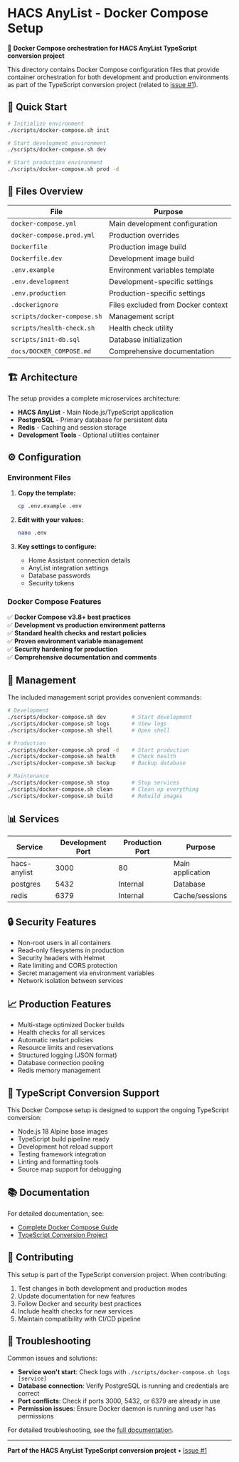 # HACS AnyList - Docker Compose Setup

🐳 **Docker Compose orchestration for HACS AnyList TypeScript conversion project**

This directory contains Docker Compose configuration files that provide container orchestration for both development and production environments as part of the TypeScript conversion project (related to [issue #1](../../issues/1)).

## 🚀 Quick Start

```bash
# Initialize environment
./scripts/docker-compose.sh init

# Start development environment
./scripts/docker-compose.sh dev

# Start production environment
./scripts/docker-compose.sh prod -d
```

## 📁 Files Overview

| File | Purpose |
|------|---------|
| `docker-compose.yml` | Main development configuration |
| `docker-compose.prod.yml` | Production overrides |
| `Dockerfile` | Production image build |
| `Dockerfile.dev` | Development image build |
| `.env.example` | Environment variables template |
| `.env.development` | Development-specific settings |
| `.env.production` | Production-specific settings |
| `.dockerignore` | Files excluded from Docker context |
| `scripts/docker-compose.sh` | Management script |
| `scripts/health-check.sh` | Health check utility |
| `scripts/init-db.sql` | Database initialization |
| `docs/DOCKER_COMPOSE.md` | Comprehensive documentation |

## 🏗 Architecture

The setup provides a complete microservices architecture:

- **HACS AnyList** - Main Node.js/TypeScript application
- **PostgreSQL** - Primary database for persistent data
- **Redis** - Caching and session storage
- **Development Tools** - Optional utilities container

## ⚙️ Configuration

### Environment Files

1. **Copy the template:**
   ```bash
   cp .env.example .env
   ```

2. **Edit with your values:**
   ```bash
   nano .env
   ```

3. **Key settings to configure:**
   - Home Assistant connection details
   - AnyList integration settings
   - Database passwords
   - Security tokens

### Docker Compose Features

✅ **Docker Compose v3.8+ best practices**  
✅ **Development vs production environment patterns**  
✅ **Standard health checks and restart policies**  
✅ **Proven environment variable management**  
✅ **Security hardening for production**  
✅ **Comprehensive documentation and comments**  

## 🔧 Management

The included management script provides convenient commands:

```bash
# Development
./scripts/docker-compose.sh dev        # Start development
./scripts/docker-compose.sh logs       # View logs
./scripts/docker-compose.sh shell      # Open shell

# Production  
./scripts/docker-compose.sh prod -d    # Start production
./scripts/docker-compose.sh health     # Check health
./scripts/docker-compose.sh backup     # Backup database

# Maintenance
./scripts/docker-compose.sh stop       # Stop services
./scripts/docker-compose.sh clean      # Clean up everything
./scripts/docker-compose.sh build      # Rebuild images
```

## 📊 Services

| Service | Development Port | Production Port | Purpose |
|---------|------------------|-----------------|---------|
| hacs-anylist | 3000 | 80 | Main application |
| postgres | 5432 | Internal | Database |
| redis | 6379 | Internal | Cache/sessions |

## 🔒 Security Features

- Non-root users in all containers
- Read-only filesystems in production
- Security headers with Helmet
- Rate limiting and CORS protection
- Secret management via environment variables
- Network isolation between services

## 📈 Production Features

- Multi-stage optimized Docker builds
- Health checks for all services
- Automatic restart policies
- Resource limits and reservations
- Structured logging (JSON format)
- Database connection pooling
- Redis memory management

## 🔄 TypeScript Conversion Support

This Docker Compose setup is designed to support the ongoing TypeScript conversion:

- Node.js 18 Alpine base images
- TypeScript build pipeline ready
- Development hot reload support
- Testing framework integration
- Linting and formatting tools
- Source map support for debugging

## 📚 Documentation

For detailed documentation, see:
- [Complete Docker Compose Guide](docs/DOCKER_COMPOSE.md)
- [TypeScript Conversion Project](../../issues/1)

## 🤝 Contributing

This setup is part of the TypeScript conversion project. When contributing:

1. Test changes in both development and production modes
2. Update documentation for new features
3. Follow Docker and security best practices
4. Include health checks for new services
5. Maintain compatibility with CI/CD pipeline

## 🐛 Troubleshooting

Common issues and solutions:

- **Service won't start**: Check logs with `./scripts/docker-compose.sh logs [service]`
- **Database connection**: Verify PostgreSQL is running and credentials are correct
- **Port conflicts**: Check if ports 3000, 5432, or 6379 are already in use
- **Permission issues**: Ensure Docker daemon is running and user has permissions

For detailed troubleshooting, see the [full documentation](docs/DOCKER_COMPOSE.md).

---

**Part of the HACS AnyList TypeScript conversion project** • [Issue #1](../../issues/1)